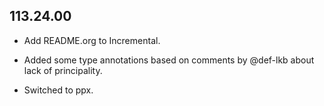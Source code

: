 ## 113.24.00

- Add README.org to Incremental.

- Added some type annotations based on comments by @def-lkb about lack of
  principality.

- Switched to ppx.
